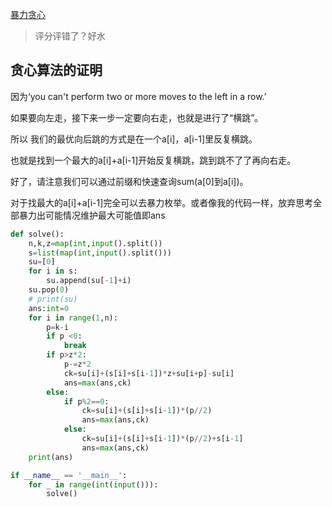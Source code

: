 [暴力贪心](https://codeforces.com/contest/1389/problem/B)

> 评分评错了？好水

## 贪心算法的证明

因为‘you can't perform two or more moves to the left in a row.’

如果要向左走，接下来一步一定要向右走，也就是进行了“横跳”。

所以 我们的最优向后跳的方式是在一个a[i]，a[i-1]里反复横跳。

也就是找到一个最大的a[i]+a[i-1]开始反复横跳，跳到跳不了了再向右走。

好了，请注意我们可以通过前缀和快速查询sum(a[0]到a[i])。

对于找最大的a[i]+a[i-1]完全可以去暴力枚举。或者像我的代码一样，放弃思考全部暴力出可能情况维护最大可能值即ans

```python
def solve():
    n,k,z=map(int,input().split())
    s=list(map(int,input().split()))
    su=[0]
    for i in s:
        su.append(su[-1]+i)
    su.pop(0)
    # print(su)
    ans:int=0
    for i in range(1,n):
        p=k-i
        if p <0:
            break
        if p>z*2:
            p-=z*2
            ck=su[i]+(s[i]+s[i-1])*z+su[i+p]-su[i]
            ans=max(ans,ck)
        else:
            if p%2==0:
                ck=su[i]+(s[i]+s[i-1])*(p//2)
                ans=max(ans,ck)
            else:
                ck=su[i]+(s[i]+s[i-1])*(p//2)+s[i-1]
                ans=max(ans,ck)
    print(ans)

if __name__ == '__main__':
    for _ in range(int(input())):
        solve()
```
